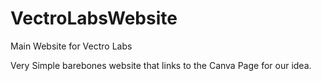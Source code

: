 # VectroLabsWebsite
Main Website for Vectro Labs

Very Simple barebones website that links to the Canva Page for our idea.
